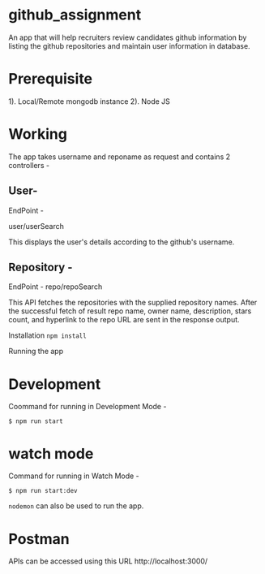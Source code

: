 # github_assignment

An app that will help recruiters review candidates github information by listing the github repositories and maintain user information in database.

# Prerequisite

1). Local/Remote mongodb instance
2). Node JS

# Working

The app takes username and reponame as request and contains 2 controllers -

## User-

EndPoint -

user/userSearch

This displays the user's details according to the github's username.

## Repository -

EndPoint -
repo/repoSearch

This API fetches the repositories with the supplied repository names.
After the successful fetch of result repo name, owner name, description, stars count, and hyperlink to the repo URL are sent in the response output.

Installation
`npm install`

Running the app

# Development

Coommand for running in Development Mode -

`$ npm run start`

# watch mode

Command for running in Watch Mode -

`$ npm run start:dev`

`nodemon` can also be used to run the app.

# Postman

APIs can be accessed using this URL
http://localhost:3000/
